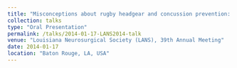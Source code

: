 ```yaml
---
title: "Misconceptions about rugby headgear and concussion prevention: initial data"
collection: talks
type: "Oral Presentation"
permalink: /talks/2014-01-17-LANS2014-talk
venue: "Louisiana Neurosurgical Society (LANS), 39th Annual Meeting"
date: 2014-01-17
location: "Baton Rouge, LA, USA"
---
```


<!-- This is a description of your conference proceedings talk, note the different field in type. You can put anything in this field. -->




